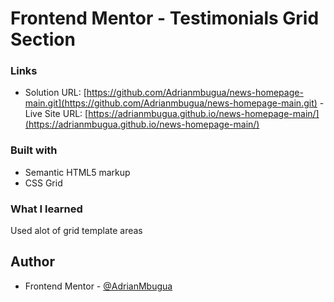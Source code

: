 # Frontend Mentor - Testimonials Grid Section
### Links

- Solution URL: [https://github.com/Adrianmbugua/news-homepage-main.git](https://github.com/Adrianmbugua/news-homepage-main.git)
-Live Site URL: [https://adrianmbugua.github.io/news-homepage-main/](https://adrianmbugua.github.io/news-homepage-main/)

### Built with

- Semantic HTML5 markup
- CSS Grid



### What I learned
Used alot of grid template areas



## Author


- Frontend Mentor - [@AdrianMbugua](https://www.frontendmentor.io/profile/Adrianmbugua)
